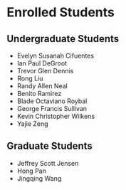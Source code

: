 # Enrolled Students


Undergraduate Students
----------------------

* Evelyn Susanah Cifuentes
* Ian Paul DeGroot
* Trevor Glen Dennis
* Rong Liu
* Randy Allen Neal
* Benito Ramirez
* Blade Octaviano Roybal
* George Francis Sullivan
* Kevin Christopher Wilkens
* Yajie Zeng


Graduate Students
-----------------

* Jeffrey Scott Jensen
* Hong Pan
* Jingqing Wang

